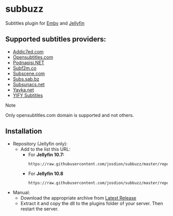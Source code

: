 # subbuzz
Subtitles plugin for [Emby](https://emby.media/) and [Jellyfin](https://jellyfin.org/)

## Supported subtitles providers:
* [Addic7ed.com](http://www.addic7ed.com)
* [Opensubtitles.com](https://www.opensubtitles.com)
* [Podnapisi.NET](http://www.podnapisi.net)
* [Subf2m.co](http://subf2m.co)
* [Subscene.com](http://www.subscene.com)
* [Subs.sab.bz](http://subs.sab.bz)
* [Subsunacs.net](http://subsunacs.net)
* [Yavka.net](http://www.yavka.net)
* [YIFY Subtitles](http://yifysubtitles.live)
> [!NOTE]
> Only opensubtitles.com domain is supported and not others.
## Installation
- Repository (Jellyfin only):
  - Add to the list this URL:
    - For **Jellyfin 10.7:**
       ```
       https://raw.githubusercontent.com/josdion/subbuzz/master/repo/jellyfin_10.7.json
       ```
    - For **Jellyfin 10.8**
      ```
      https://raw.githubusercontent.com/josdion/subbuzz/master/repo/jellyfin_10.8.json
      ```
- Manual:
  - Download the appropriate archive from [Latest Release](https://github.com/josdion/subbuzz/releases/latest)
  - Extract it and copy the dll to the plugins folder of your server. Then restart the server.    
